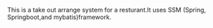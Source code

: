 This is a take out arrange system for a resturant.It uses SSM (Spring, Springboot,and mybatis)framework.
